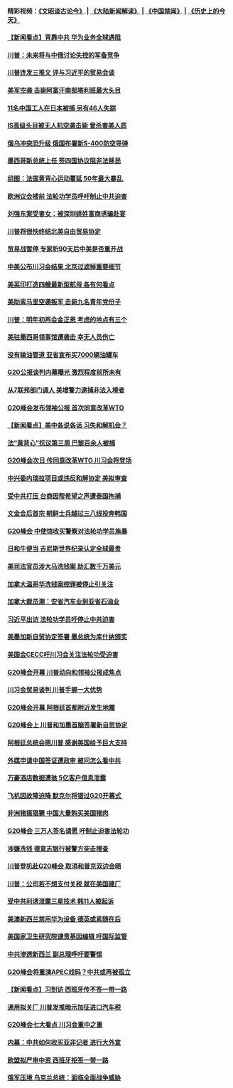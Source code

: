 #### 精彩视频：[《文昭谈古论今》](https://github.com/gfw-breaker/wenzhao/blob/master/README.md?t=12040631) | [《大陆新闻解读》](https://github.com/gfw-breaker/ntdtv-comedy/blob/master/README.md?t=12040631) | [《中国禁闻》](https://github.com/gfw-breaker/ntdtv-news/blob/master/README.md?t=12040631) | [《历史上的今天》](https://github.com/gfw-breaker/today-in-history/blob/master/README.md?t=12040631) 

#### [【新闻看点】背靠中共 华为业务全球遇阻](../pages/nsc418/n10888863.md?t=12040631) 

#### [川普：未来将与中俄讨论失控的军备竞争](../pages/nsc418/n10888856.md?t=12040631) 

#### [川普连发三推文 评与习近平的贸易会谈](../pages/nsc418/n10888849.md?t=12040631) 

#### [美军空袭 击毙阿富汗南部塔利班最大头目](../pages/nsc418/n10888691.md?t=12040631) 

#### [11名中国工人在日本被捕 另有46人失踪](../pages/nsc418/n10888229.md?t=12040631) 

#### [IS高级头目被无人机空袭击毙 曾杀害美人质](../pages/nsc418/n10887503.md?t=12040631) 

#### [俄乌冲突恐升级 俄国布署新S-400防空导弹](../pages/nsc418/n10887227.md?t=12040631) 

#### [墨西哥新总统上任 签四国协议阻非法移民](../pages/nsc418/n10887167.md?t=12040631) 

#### [组图：法国黄背心运动蔓延 50年最大暴乱 ](../pages/nsc418/n10886962.md?t=12040631) 

#### [欧洲议会楼前 法轮功学员呼吁制止中共迫害](../pages/nsc418/n10886798.md?t=12040631) 

#### [刘强东案受害女：被深圳姚姓富商诱骗赴宴](../pages/nsc418/n10886827.md?t=12040631) 

#### [川普将很快终结北美自由贸易协定](../pages/nsc418/n10886773.md?t=12040631) 

#### [贸易战暂停 专家析90天后中美是否重开战](../pages/nsc418/n10886678.md?t=12040631) 

#### [中美公布川习会结果 北京过滤掉重要细节](../pages/nsc418/n10886595.md?t=12040631) 

#### [美英印打造四艘最新型航母 各有何看点](../pages/nsc418/n10885796.md?t=12040631) 

#### [美助索马里空袭叛军 击毙九名青年党份子](../pages/nsc418/n10886553.md?t=12040631) 

#### [川普：明年初再会金正恩 考虑的地点有三个](../pages/nsc418/n10886493.md?t=12040631) 

#### [美驻墨西哥领事馆遭袭击 幸无人员伤亡](../pages/nsc418/n10886435.md?t=12040631) 

#### [没有输油管道 亚省宣布买7000辆油罐车](../pages/nsc418/n10886325.md?t=12040631) 

#### [G20公报谈判内幕曝光 激烈程度前所未有](../pages/nsc418/n10886135.md?t=12040631) 

#### [从7联邦部门调人 美增警力逮捕非法入境者](../pages/nsc418/n10885908.md?t=12040631) 

#### [G20峰会发布领袖公报 首次同意改革WTO](../pages/nsc418/n10885805.md?t=12040631) 

#### [【新闻看点】美中各说各话 习失和解机会？](../pages/nsc418/n10885600.md?t=12040631) 

#### [法“黄背心”抗议第三周 巴黎百余人被捕](../pages/nsc418/n10885731.md?t=12040631) 

#### [G20峰会次日 传同意改革WTO 川习会将登场](../pages/nsc418/n10885625.md?t=12040631) 

#### [中兴委内瑞拉项目或违反和解协定 美拟审查](../pages/nsc418/n10885649.md?t=12040631) 

#### [受中共打压 台商因帮希望之声遭泰国拘捕](../pages/nsc418/n10885391.md?t=12040631) 

#### [文金会后首宗 朝鲜士兵越过三八线投奔韩国](../pages/nsc418/n10885189.md?t=12040631) 

#### [G20峰会 中使馆收买警察对法轮功学员施暴](../pages/nsc418/n10885023.md?t=12040631) 

#### [日和牛便当 吉尼斯世界纪录认定全球最贵](../pages/nsc418/n10885223.md?t=12040631) 

#### [美司法官员涉大马洗钱案 助汇数千万美元](../pages/nsc418/n10885165.md?t=12040631) 

#### [加拿大温哥华洗钱案控罪被停止引关注](../pages/nsc418/n10884450.md?t=12040631) 

#### [加拿大裁员潮：安省汽车业到亚省石油业](../pages/nsc418/n10884505.md?t=12040631) 

#### [习近平出访 法轮功学员吁停止中共迫害](../pages/nsc418/n10884080.md?t=12040631) 

#### [美墨加新自贸协定签署 墨总统为库什纳颁奖](../pages/nsc418/n10884432.md?t=12040631) 

#### [美国会CECC吁川习会关注法轮功受迫害](../pages/nsc418/n10884257.md?t=12040631) 

#### [G20峰会开幕 川普动向和领袖公报成焦点](../pages/nsc418/n10884060.md?t=12040631) 

#### [川习会贸易谈判 川普手握一大优势](../pages/nsc418/n10884168.md?t=12040631) 

#### [G20峰会开幕 阿根廷首都附近发生地震](../pages/nsc418/n10884099.md?t=12040631) 

#### [G20峰会上 川普和加墨首脑签署新自贸协定](../pages/nsc418/n10883937.md?t=12040631) 

#### [阿根廷总统会晤川普 感谢美国给予巨大支持](../pages/nsc418/n10883966.md?t=12040631) 

#### [外媒申请中国签证遭政审 被问怎么看中共](../pages/nsc418/n10883688.md?t=12040631) 

#### [万豪酒店数据遭骇 5亿客户信息泄露](../pages/nsc418/n10883825.md?t=12040631) 

#### [飞机因故障迫降 默克尔将错过G20开幕式 ](../pages/nsc418/n10883547.md?t=12040631) 

#### [非洲猪瘟猖獗 中国大量购买美国猪肉](../pages/nsc418/n10882413.md?t=12040631) 

#### [G20峰会 三万人签名请愿 吁制止迫害法轮功](../pages/nsc418/n10881913.md?t=12040631) 

#### [涉嫌洗钱 德意志银行被警方突击搜查](../pages/nsc418/n10881516.md?t=12040631) 

#### [川普登机赴G20峰会 取消和普京双边会晤](../pages/nsc418/n10881995.md?t=12040631) 

#### [川普：公司若不想支付关税 就在美国建厂](../pages/nsc418/n10881565.md?t=12040631) 

#### [受中共利诱泄露三星技术 韩11人被起诉](../pages/nsc418/n10879124.md?t=12040631) 

#### [美澳新西兰禁用华为设备 德英或紧随在后](../pages/nsc418/n10881567.md?t=12040631) 

#### [美国家卫生研究院谴责基因编辑 吁国际监管](../pages/nsc418/n10881147.md?t=12040631) 

#### [中共渗透新西兰 副总理呼吁要警惕](../pages/nsc418/n10879826.md?t=12040631) 

#### [G20峰会将重演APEC戏码？中共或再被孤立](../pages/nsc418/n10880029.md?t=12040631) 

#### [【新闻看点】习到访 西班牙传不签一带一路](../pages/nsc418/n10879605.md?t=12040631) 

#### [通用拟关厂 川普发推暗示加征进口汽车税](../pages/nsc418/n10879747.md?t=12040631) 

#### [G20峰会七大看点 川习会重中之重](../pages/nsc418/n10879611.md?t=12040631) 

#### [内幕：中共如何收买亚非记者 进行大外宣](../pages/nsc418/n10879405.md?t=12040631) 

#### [欧盟拟严审中资 西班牙拒签一带一路](../pages/nsc418/n10879421.md?t=12040631) 

#### [俄军压境 乌克兰总统：面临全面战争威胁](../pages/nsc418/n10878722.md?t=12040631) 


